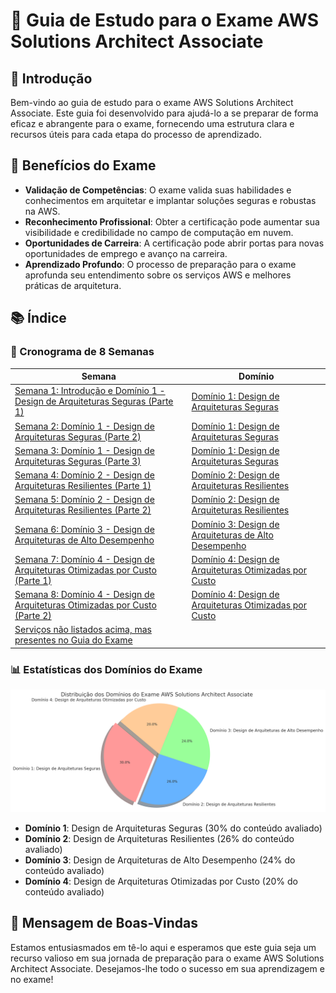 # 🌟 Guia de Estudo para o Exame AWS Solutions Architect Associate

## 📜 Introdução

Bem-vindo ao guia de estudo para o exame AWS Solutions Architect Associate. Este guia foi desenvolvido para ajudá-lo a se preparar de forma eficaz e abrangente para o exame, fornecendo uma estrutura clara e recursos úteis para cada etapa do processo de aprendizado.


## 🎯 Benefícios do Exame

- **Validação de Competências**: O exame valida suas habilidades e conhecimentos em arquitetar e implantar soluções seguras e robustas na AWS.
- **Reconhecimento Profissional**: Obter a certificação pode aumentar sua visibilidade e credibilidade no campo de computação em nuvem.
- **Oportunidades de Carreira**: A certificação pode abrir portas para novas oportunidades de emprego e avanço na carreira.
- **Aprendizado Profundo**: O processo de preparação para o exame aprofunda seu entendimento sobre os serviços AWS e melhores práticas de arquitetura.


## 📚 Índice


### 📅 Cronograma de 8 Semanas

| Semana                                                                                         | Domínio                                                                                              |
|------------------------------------------------------------------------------------------------|------------------------------------------------------------------------------------------------------|
| [Semana 1: Introdução e Domínio 1 - Design de Arquiteturas Seguras (Parte 1)](docs/pt/agenda/semana1.md)   | [Domínio 1: Design de Arquiteturas Seguras](docs/pt/dominio/design-arquiteturas-seguras.md)  |
| [Semana 2: Domínio 1 - Design de Arquiteturas Seguras (Parte 2)](docs/pt/agenda/semana2.md)                | [Domínio 1: Design de Arquiteturas Seguras](docs/pt/dominio/design-arquiteturas-seguras.md)  |
| [Semana 3: Domínio 1 - Design de Arquiteturas Seguras (Parte 3)](docs/pt/agenda/semana3.md)                | [Domínio 1: Design de Arquiteturas Seguras](docs/pt/dominio/design-arquiteturas-seguras.md)  |
| [Semana 4: Domínio 2 - Design de Arquiteturas Resilientes (Parte 1)](docs/pt/agenda/semana4.md)         | [Domínio 2: Design de Arquiteturas Resilientes](docs/pt/dominio/design-arquiteturas-resilientes.md) |
| [Semana 5: Domínio 2 - Design de Arquiteturas Resilientes (Parte 2)](docs/pt/agenda/semana5.md)         | [Domínio 2: Design de Arquiteturas Resilientes](docs/pt/dominio/design-arquiteturas-resilientes.md) |
| [Semana 6: Domínio 3 - Design de Arquiteturas de Alto Desempenho](docs/pt/agenda/semana6.md)                 | [Domínio 3: Design de Arquiteturas de Alto Desempenho](docs/pt/dominio/design-arquiteturas-alto-desempenho.md)              |
| [Semana 7: Domínio 4 - Design de Arquiteturas Otimizadas por Custo (Parte 1)](docs/pt/agenda/semana7.md)       | [Domínio 4: Design de Arquiteturas Otimizadas por Custo](docs/pt/dominio/design-arquiteturas-otimizadas-custo.md) |
| [Semana 8: Domínio 4 - Design de Arquiteturas Otimizadas por Custo (Parte 2)](docs/pt/agenda/semana8.md)       | [Domínio 4: Design de Arquiteturas Otimizadas por Custo](docs/pt/dominio/design-arquiteturas-otimizadas-custo.md) |
| [Serviços não listados acima, mas presentes no Guia do Exame](docs/pt/agenda/servicos_nao_listados.md)         |                                                                                                      |


### 📊 Estatísticas dos Domínios do Exame

![Estatísticas dos Domínios do Exame](assets/images/distribuicao_dominios.png)

- **Domínio 1**: Design de Arquiteturas Seguras (30% do conteúdo avaliado)
- **Domínio 2**: Design de Arquiteturas Resilientes (26% do conteúdo avaliado)
- **Domínio 3**: Design de Arquiteturas de Alto Desempenho (24% do conteúdo avaliado)
- **Domínio 4**: Design de Arquiteturas Otimizadas por Custo (20% do conteúdo avaliado)


## 🎉 Mensagem de Boas-Vindas

Estamos entusiasmados em tê-lo aqui e esperamos que este guia seja um recurso valioso em sua jornada de preparação para o exame AWS Solutions Architect Associate. Desejamos-lhe todo o sucesso em sua aprendizagem e no exame!
